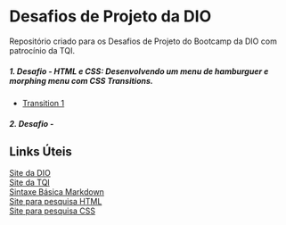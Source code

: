 # Desafios de Projeto da DIO
Repositório criado para os Desafios de Projeto do Bootcamp da DIO com patrocínio da TQI.

##### 1. Desafio - HTML e CSS: Desenvolvendo um menu de hamburguer e morphing menu com CSS Transitions.
* [Transition 1](https://victorhugosdev.github.io/Transition-1/)
##### 2. Desafio -

## Links Úteis
[Site da DIO](https://www.dio.me/) <br>
[Site da TQI](https://www.tqi.com.br/) <br>
[Sintaxe Básica Markdown](https://www.markdownguide.org/basic-syntax) <br>
[Site para pesquisa HTML](https://www.w3schools.com/html/default.asp) <br>
[Site para pesquisa CSS](https://www.w3schools.com/css/default.asp)
